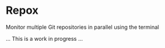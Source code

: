# Repox

Monitor multiple Git repositories in parallel using the terminal

...
This is a work in progress
...